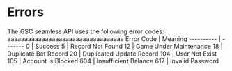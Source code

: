 # Errors

The GSC seamless API uses the following error codes:
aaaaaaaaaaaaaaaaaaaaaaaaaaaaaaaaaa
Error Code | Meaning
---------- | -------
0 | Success
5 | Record Not Found
12 | Game Under Maintenance
18 | Duplicate Bet Record
20 | Duplicated Update Record
104 | User Not Exist
105 | Account is Blocked
604 | Insufficient Balance
617 | Invalid Password
